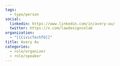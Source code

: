 ```yaml
---
tags:
  - type/person
social:
  linkedin: https://www.linkedin.com/in/avery-au/
  twitter: https://x.com/lawdesigncolab
organization:
  - "[[CivicTechTO]]"
title: Avery Au
categories:
  - role/organizer
  - role/speaker
---
```


